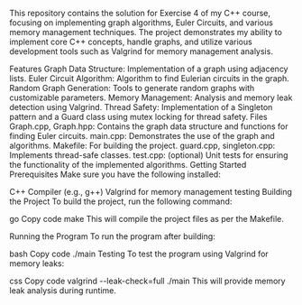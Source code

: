 This repository contains the solution for Exercise 4 of my C++ course, focusing on implementing graph algorithms, Euler Circuits, and various memory management techniques. The project demonstrates my ability to implement core C++ concepts, handle graphs, and utilize various development tools such as Valgrind for memory management analysis.

Features
Graph Data Structure: Implementation of a graph using adjacency lists.
Euler Circuit Algorithm: Algorithm to find Eulerian circuits in the graph.
Random Graph Generation: Tools to generate random graphs with customizable parameters.
Memory Management: Analysis and memory leak detection using Valgrind.
Thread Safety: Implementation of a Singleton pattern and a Guard class using mutex locking for thread safety.
Files
Graph.cpp, Graph.hpp: Contains the graph data structure and functions for finding Euler circuits.
main.cpp: Demonstrates the use of the graph and algorithms.
Makefile: For building the project.
guard.cpp, singleton.cpp: Implements thread-safe classes.
test.cpp: (optional) Unit tests for ensuring the functionality of the implemented algorithms.
Getting Started
Prerequisites
Make sure you have the following installed:

C++ Compiler (e.g., g++)
Valgrind for memory management testing
Building the Project
To build the project, run the following command:

go
Copy code
make
This will compile the project files as per the Makefile.

Running the Program
To run the program after building:

bash
Copy code
./main
Testing
To test the program using Valgrind for memory leaks:

css
Copy code
valgrind --leak-check=full ./main
This will provide memory leak analysis during runtime.



